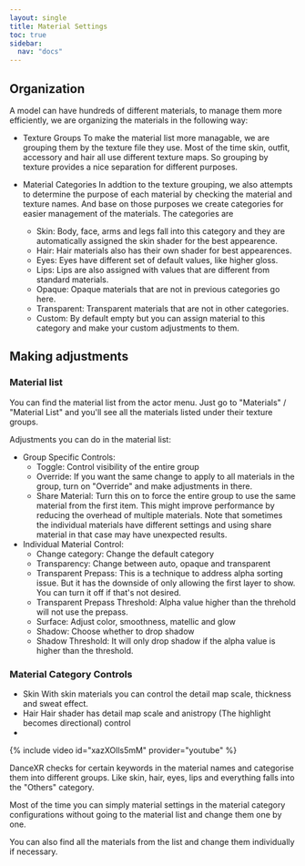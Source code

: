```yaml
---
layout: single
title: Material Settings
toc: true
sidebar:
  nav: "docs"
---
```


## Organization

A model can have hundreds of different materials, to manage them more efficiently, we are organizing the materials in the following way:

* Texture Groups
  To make the material list more managable, we are grouping them by the texture file they use. Most of the time skin, outfit, accessory and hair all use different texture maps. So grouping by texture provides a nice separation for different purposes. 

* Material Categories
  In addtion to the texture grouping, we also attempts to determine the purpose of each material by checking the material and texture names. And base on those purposes we create categories for easier management of the materials. 
  The categories are 
  * Skin: Body, face, arms and legs fall into this category and they are automatically assigned the skin shader for the best appearence.
  * Hair: Hair materials also has their own shader for best appearences.
  * Eyes: Eyes have different set of default values, like higher gloss.
  * Lips: Lips are also assigned with values that are different from standard materials.
  * Opaque: Opaque materials that are not in previous categories go here.
  * Transparent: Transparent materials that are not in other categories.
  * Custom: By default empty but you can assign material to this category and make your custom adjustments to them. 


## Making adjustments

### Material list

You can find the material list from the actor menu. Just go to "Materials" / "Material List" and you'll see all the materials listed under their texture groups. 

Adjustments you can do in the material list:
* Group Specific Controls:
  * Toggle: Control visibility of the entire group
  * Override: If you want the same change to apply to all materials in the group, turn on "Override" and make adjustments in there. 
  * Share Material: Turn this on to force the entire group to use the same material from the first item. This might improve performance by reducing the overhead of multiple materials. Note that sometimes the individual materials have different settings and using share material in that case may have unexpected results. 
* Individual Material Control:
  * Change category: Change the default category
  * Transparency: Change between auto, opaque and transparent
  * Transparent Prepass: This is a technique to address alpha sorting issue. But it has the downside of only allowing the first layer to show. You can turn it off if that's not desired.
  * Transparent Prepass Threshold: Alpha value higher than the threhold will not use the prepass.
  * Surface: Adjust color, smoothness, matellic and glow
  * Shadow: Choose whether to drop shadow
  * Shadow Threshold: It will only drop shadow if the alpha value is higher than the threshold.

### Material Category Controls

* Skin
  With skin materials you can control the detail map scale, thickness and sweat effect.
* Hair
  Hair shader has detail map scale and anistropy (The highlight becomes directional) control 
* 

{% include video id="xazXOlls5mM" provider="youtube" %}

DanceXR checks for certain keywords in the material names and categorise them into different groups. Like skin, hair, eyes, lips and everything falls into the "Others" category. 

Most of the time you can simply material settings in the material category configurations without going to the material list and change them one by one. 

You can also find all the materials from the list and change them individually if necessary. 

